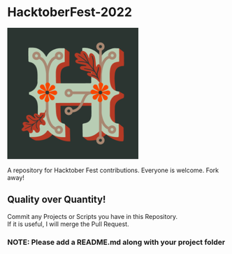 # HacktoberFest-2022

<img src="https://raw.githubusercontent.com/github/explore/f47aef15a1c8f22b6fc5c7abf615a918f1322cd6/topics/hacktoberfest/hacktoberfest.png" width="700" height="300" style="width: 300px; height: 300px;">

A repository for Hacktober Fest contributions. Everyone is welcome. Fork away!

## Quality over Quantity!

Commit any Projects or Scripts you have in this Repository. <br>
If it is useful, I will merge the Pull Request. 

### NOTE: Please add a README.md along with your project folder   
